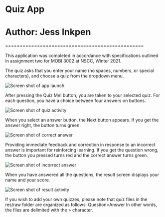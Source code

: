 # Quiz App
# Author: Jess Inkpen

================================================

This application was completed in accordance with
specifications outlined in assignment two for 
MOBI 3002 at NSCC, Winter 2021. 

The quiz asks that you enter your name (no spaces,
numbers, or special characters), and choose a quiz
from the dropdown menu. 

![Screen shot of app launch](/QuizAppScreenShots/LaunchActivity.png?raw=true) 

After pressing the Quiz Me! button, you are taken 
to your selected quiz. For each question, you have 
a choice between four answers on buttons. 

![Screen shot of quiz activity](/QuizAppScreenShots/QuizActivity.png?raw=true) 

When you select an answer button, the Next button
appears. If you get the answer right, the button 
turns green. 

![Screen shot of correct answer](/QuizAppScreenshots/CorrectAnswer.png?raw=true) 

Providing immediate feedback and correction in 
response to an incorrect answer is important for
reinforcing learning. If you get the question wrong, 
the button you pressed turns red and the correct
answer turns green. 

![Screen shot of incorrect answer](/QuizAppScreenShots/IncorrectAnswer.png?raw=true) 

When you have answered all the questions, the result
screen displays your name and your score.

![Screen shot of result activity](/QuizAppScreenShots/ResultActivity.png?raw=true) 

If you wish to add your own quizzes, please note
that quiz files in the res/raw folder are organized
as follows:
Question>Answer
In other words, the files are delimited with the >
character.
